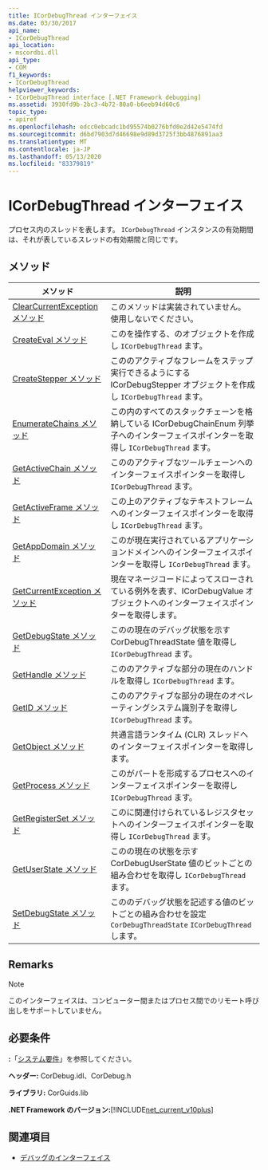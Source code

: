 ```yaml
---
title: ICorDebugThread インターフェイス
ms.date: 03/30/2017
api_name:
- ICorDebugThread
api_location:
- mscordbi.dll
api_type:
- COM
f1_keywords:
- ICorDebugThread
helpviewer_keywords:
- ICorDebugThread interface [.NET Framework debugging]
ms.assetid: 3930fd9b-2bc3-4b72-80a0-b6eeb94d60c6
topic_type:
- apiref
ms.openlocfilehash: edcc0ebcadc1bd95574b0276bfd0e2d42e5474fd
ms.sourcegitcommit: d6bd7903d7d46698e9d89d3725f3bb4876891aa3
ms.translationtype: MT
ms.contentlocale: ja-JP
ms.lasthandoff: 05/13/2020
ms.locfileid: "83379819"
---
```

# <a name="icordebugthread-interface"></a>ICorDebugThread インターフェイス
プロセス内のスレッドを表します。 `ICorDebugThread` インスタンスの有効期間は、それが表しているスレッドの有効期間と同じです。  
  
## <a name="methods"></a>メソッド  
  
|メソッド|説明|  
|------------|-----------------|  
|[ClearCurrentException メソッド](icordebugthread-clearcurrentexception-method.md)|このメソッドは実装されていません。 使用しないでください。|  
|[CreateEval メソッド](icordebugthread-createeval-method.md)|このを操作する、のオブジェクトを作成し `ICorDebugThread` ます。|  
|[CreateStepper メソッド](icordebugthread-createstepper-method.md)|こののアクティブなフレームをステップ実行できるようにする ICorDebugStepper オブジェクトを作成し `ICorDebugThread` ます。|  
|[EnumerateChains メソッド](icordebugthread-enumeratechains-method.md)|この内のすべてのスタックチェーンを格納している ICorDebugChainEnum 列挙子へのインターフェイスポインターを取得し `ICorDebugThread` ます。|  
|[GetActiveChain メソッド](icordebugthread-getactivechain-method.md)|こののアクティブなツールチェーンへのインターフェイスポインターを取得し `ICorDebugThread` ます。|  
|[GetActiveFrame メソッド](icordebugthread-getactiveframe-method.md)|この上のアクティブなテキストフレームへのインターフェイスポインターを取得し `ICorDebugThread` ます。|  
|[GetAppDomain メソッド](icordebugthread-getappdomain-method.md)|このが現在実行されているアプリケーションドメインへのインターフェイスポインターを取得し `ICorDebugThread` ます。|  
|[GetCurrentException メソッド](icordebugthread-getcurrentexception-method.md)|現在マネージコードによってスローされている例外を表す、ICorDebugValue オブジェクトへのインターフェイスポインターを取得します。|  
|[GetDebugState メソッド](icordebugthread-getdebugstate-method.md)|このの現在のデバッグ状態を示す CorDebugThreadState 値を取得し `ICorDebugThread` ます。|  
|[GetHandle メソッド](icordebugthread-gethandle-method.md)|こののアクティブな部分の現在のハンドルを取得し `ICorDebugThread` ます。|  
|[GetID メソッド](icordebugthread-getid-method.md)|こののアクティブな部分の現在のオペレーティングシステム識別子を取得し `ICorDebugThread` ます。|  
|[GetObject メソッド](icordebugthread-getobject-method.md)|共通言語ランタイム (CLR) スレッドへのインターフェイスポインターを取得します。|  
|[GetProcess メソッド](icordebugthread-getprocess-method.md)|このがパートを形成するプロセスへのインターフェイスポインターを取得し `ICorDebugThread` ます。|  
|[GetRegisterSet メソッド](icordebugthread-getregisterset-method.md)|このに関連付けられているレジスタセットへのインターフェイスポインターを取得し `ICorDebugThread` ます。|  
|[GetUserState メソッド](icordebugthread-getuserstate-method.md)|このの現在の状態を示す CorDebugUserState 値のビットごとの組み合わせを取得し `ICorDebugThread` ます。|  
|[SetDebugState メソッド](icordebugthread-setdebugstate-method.md)|こののデバッグ状態を記述する値のビットごとの組み合わせを設定 `CorDebugThreadState` `ICorDebugThread` します。|  
  
## <a name="remarks"></a>Remarks  
  
> [!NOTE]
> このインターフェイスは、コンピューター間またはプロセス間でのリモート呼び出しをサポートしていません。  
  
## <a name="requirements"></a>必要条件  
 **:**「[システム要件](../../get-started/system-requirements.md)」を参照してください。  
  
 **ヘッダー:** CorDebug.idl、CorDebug.h  
  
 **ライブラリ:** CorGuids.lib  
  
 **.NET Framework のバージョン:**[!INCLUDE[net_current_v10plus](../../../../includes/net-current-v10plus-md.md)]  
  
## <a name="see-also"></a>関連項目

- [デバッグのインターフェイス](debugging-interfaces.md)
